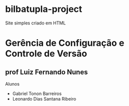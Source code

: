# bilbatupla-project
Site simples criado em HTML
<h1> Gerência de Configuração e Controle de Versão </h1>
<h2> prof Luiz Fernando Nunes </h2>
<body>
  <html> Alunos </html>
  <ul>
    <li> Gabriel Tonon Barreiros </li>
    <li> Leonardo Dias Santana Ribeiro </li>
 </html>

